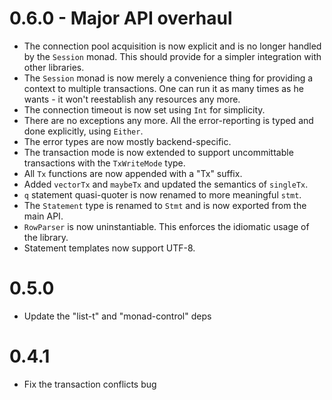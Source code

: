 # 0.6.0 - Major API overhaul
* The connection pool acquisition is now explicit and is no longer handled by the `Session` monad. This should provide for a simpler integration with other libraries.
* The `Session` monad is now merely a convenience thing for providing a context to multiple transactions. One can run it as many times as he wants - it won't reestablish any resources any more.
* The connection timeout is now set using `Int` for simplicity.
* There are no exceptions any more. All the error-reporting is typed and done explicitly, using `Either`.
* The error types are now mostly backend-specific.
* The transaction mode is now extended to support uncommittable transactions with the `TxWriteMode` type.
* All `Tx` functions are now appended with a "Tx" suffix.
* Added `vectorTx` and `maybeTx` and updated the semantics of `singleTx`.
* `q` statement quasi-quoter is now renamed to more meaningful `stmt`.
* The `Statement` type is renamed to `Stmt` and is now exported from the main API.
* `RowParser` is now uninstantiable. This enforces the idiomatic usage of the library.
* Statement templates now support UTF-8.

# 0.5.0
* Update the "list-t" and "monad-control" deps

# 0.4.1
* Fix the transaction conflicts bug

